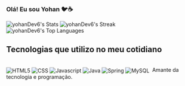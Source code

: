 ### Olá! Eu sou Yohan 🐦☕

![yohanDev6's Stats](https://github-readme-stats.vercel.app/api?username=yohanDev6&theme=vue-dark&show_icons=true&hide_border=true&count_private=false)
![yohanDev6's Streak](https://github-readme-streak-stats.herokuapp.com/?user=yohanDev6&theme=vue-dark&hide_border=true)
![yohanDev6's Top Languages](https://github-readme-stats.vercel.app/api/top-langs/?username=yohanDev6&theme=vue-dark&show_icons=true&hide_border=true&layout=compact)

## Tecnologias que utilizo no meu cotidiano
<div style="display: inline-block;"><br/>
    <img src="https://img.shields.io/badge/HTML-239120?style=for-the-badge&logo=html5&logoColor=white" alt="HTML5" align="center">
    <img src="https://img.shields.io/badge/CSS-239120?&style=for-the-badge&logo=css3&logoColor=white" alt="CSS" align="center">
    <img src="https://img.shields.io/badge/JavaScript-F7DF1E?style=for-the-badge&logo=javascript&logoColor=black" alt="Javascript" align="center">
    <img src="https://img.shields.io/badge/Java-ED8B00?style=for-the-badge&logo=openjdk&logoColor=white" alt="Java" align="center">
    <img src="https://img.shields.io/badge/Spring-6DB33F?style=for-the-badge&logo=spring&logoColor=white" alt="Spring" align="center">
    <img src="https://img.shields.io/badge/MySQL-00000F?style=for-the-badge&logo=mysql&logoColor=white" alt="MySQL" align="center">
</div>
<div style="display: inline-block;"><br/>
  
</div>
Amante da tecnologia e programação.
